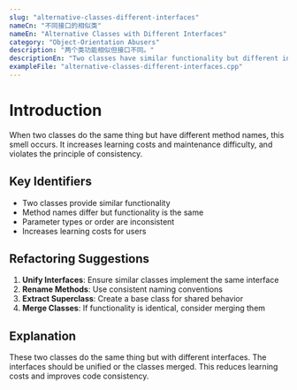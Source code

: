 ```yaml
---
slug: "alternative-classes-different-interfaces"
nameCn: "不同接口的相似类"
nameEn: "Alternative Classes with Different Interfaces"
category: "Object-Orientation Abusers"
description: "两个类功能相似但接口不同。"
descriptionEn: "Two classes have similar functionality but different interfaces."
exampleFile: "alternative-classes-different-interfaces.cpp"
---
```


# Introduction

When two classes do the same thing but have different method names, this smell occurs. It increases learning costs and maintenance difficulty, and violates the principle of consistency.

## Key Identifiers

- Two classes provide similar functionality
- Method names differ but functionality is the same
- Parameter types or order are inconsistent
- Increases learning costs for users

## Refactoring Suggestions

1. **Unify Interfaces**: Ensure similar classes implement the same interface
2. **Rename Methods**: Use consistent naming conventions
3. **Extract Superclass**: Create a base class for shared behavior
4. **Merge Classes**: If functionality is identical, consider merging them

## Explanation

These two classes do the same thing but with different interfaces. The interfaces should be unified or the classes merged. This reduces learning costs and improves code consistency.